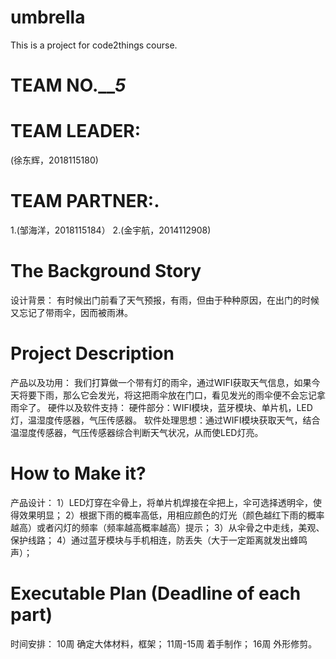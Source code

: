 ﻿# umbrella
This is a project for code2things course.

# TEAM NO._______5_____
# TEAM LEADER: 
(徐东辉，2018115180)
# TEAM PARTNER:.
1.(邹海洋，2018115184）
2.(金宇航，2014112908)

# The Background Story
设计背景：
有时候出门前看了天气预报，有雨，但由于种种原因，在出门的时候又忘记了带雨伞，因而被雨淋。

# Project Description
产品以及功用：
我们打算做一个带有灯的雨伞，通过WIFI获取天气信息，如果今天将要下雨，那么它会发光，将这把雨伞放在门口，看见发光的雨伞便不会忘记拿雨伞了。
硬件以及软件支持：
硬件部分：WIFI模块，蓝牙模块、单片机，LED灯，温湿度传感器，气压传感器。
软件处理思想：通过WIFI模块获取天气，结合温湿度传感器，气压传感器综合判断天气状况，从而使LED灯亮。

# How to Make it?
产品设计：
1）LED灯穿在伞骨上，将单片机焊接在伞把上，伞可选择透明伞，使得效果明显；
2）根据下雨的概率高低，用相应颜色的灯光（颜色越红下雨的概率越高）或者闪灯的频率（频率越高概率越高）提示；
3）从伞骨之中走线，美观、保护线路；
4）通过蓝牙模块与手机相连，防丢失（大于一定距离就发出蜂鸣声）；
# Executable Plan (Deadline of each part)
时间安排：
10周 确定大体材料，框架；
11周-15周 着手制作；
16周 外形修剪。
